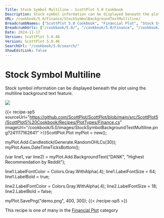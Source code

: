 ```yaml
---
Title: Stock Symbol Multiline - ScottPlot 5.0 Cookbook
Description: Stock symbol information can be displayed beneath the plot using the multiline background text feature.
URL: /cookbook/5.0/Finance/StockSymbolBackgroundTextMultiline/
BreadcrumbNames: ["ScottPlot 5.0 Cookbook", "Financial Plot", "Stock Symbol Multiline"]
BreadcrumbUrls: ["/cookbook/5.0/", "/cookbook/5.0/Finance", "/cookbook/5.0/Finance/StockSymbolBackgroundTextMultiline"]
Date: 2024-11-17
Version: ScottPlot 5.0.46
Version: ScottPlot 5.0.46
SearchUrl: "/cookbook/5.0/search/"
ShowEditLink: false
---
```



<div class='d-flex align-items-center mt-5'>
<h1 class='me-2 text-dark my-0 border-0'>Stock Symbol Multiline</h1>
</div>

Stock symbol information can be displayed beneath the plot using the multiline background text feature.

[![](/cookbook/5.0/images/StockSymbolBackgroundTextMultiline.png?241117162641)](/cookbook/5.0/images/StockSymbolBackgroundTextMultiline.png?241117162641)

{{< recipe-sp5 sourceUrl="https://github.com/ScottPlot/ScottPlot/blob/main/src/ScottPlot5/ScottPlot5%20Cookbook/Recipes/PlotTypes/Finance.cs" imageUrl="/cookbook/5.0/images/StockSymbolBackgroundTextMultiline.png?241117162641" >}}ScottPlot.Plot myPlot = new();

myPlot.Add.Candlestick(Generate.RandomOHLCs(30));
myPlot.Axes.DateTimeTicksBottom();

(var line1, var line2) = myPlot.Add.BackgroundText("DANK", "Highest Recommendation by Reddit");

line1.LabelFontColor = Colors.Gray.WithAlpha(.4);
line1.LabelFontSize = 64;
line1.LabelBold = true;

line2.LabelFontColor = Colors.Gray.WithAlpha(.4);
line2.LabelFontSize = 18;
line2.LabelBold = false;

myPlot.SavePng("demo.png", 400, 300);
{{< /recipe-sp5 >}}

<div class='my-5 text-center'>This recipe is one of many in the <a href='/cookbook/5.0/Finance'>Financial Plot</a> category</div>


